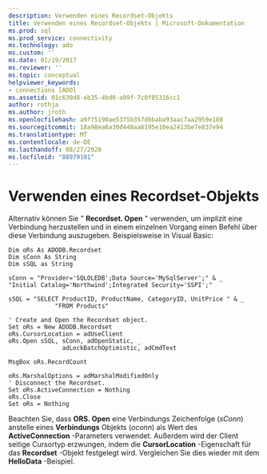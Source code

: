 ```yaml
---
description: Verwenden eines Recordset-Objekts
title: Verwenden eines Recordset-Objekts | Microsoft-Dokumentation
ms.prod: sql
ms.prod_service: connectivity
ms.technology: ado
ms.custom: ''
ms.date: 01/19/2017
ms.reviewer: ''
ms.topic: conceptual
helpviewer_keywords:
- connections [ADO]
ms.assetid: 01c630d8-eb35-4bd0-a99f-7c0f85316cc1
author: rothja
ms.author: jroth
ms.openlocfilehash: a9f75190ae5375b357d6baba93aac7aa2959e188
ms.sourcegitcommit: 18a98ea6a30d448aa6195e10ea2413be7e837e94
ms.translationtype: MT
ms.contentlocale: de-DE
ms.lasthandoff: 08/27/2020
ms.locfileid: "88979101"
---
```

# <a name="using-a-recordset-object"></a>Verwenden eines Recordset-Objekts
Alternativ können Sie " **Recordset. Open** " verwenden, um implizit eine Verbindung herzustellen und in einem einzelnen Vorgang einen Befehl über diese Verbindung auszugeben. Beispielsweise in Visual Basic:  
  
```  
Dim oRs As ADODB.Recordset  
Dim sConn As String  
Dim sSQL as String  
  
sConn = "Provider='SQLOLEDB';Data Source='MySqlServer';" & _             "Initial Catalog='Northwind';Integrated Security='SSPI';"  
  
sSQL = "SELECT ProductID, ProductName, CategoryID, UnitPrice " & _  
             "FROM Products"  
  
' Create and Open the Recordset object.  
Set oRs = New ADODB.Recordset  
oRs.CursorLocation = adUseClient  
oRs.Open sSQL, sConn, adOpenStatic, _  
               adLockBatchOptimistic, adCmdText  
  
MsgBox oRs.RecordCount  
  
oRs.MarshalOptions = adMarshalModifiedOnly  
' Disconnect the Recordset.  
Set oRs.ActiveConnection = Nothing  
oRs.Close          
Set oRs = Nothing  
```  
  
 Beachten Sie, dass **ORS. Open** eine Verbindungs Zeichenfolge (*sConn*) anstelle eines **Verbindungs** Objekts (*oconn*) als Wert des **ActiveConnection** -Parameters verwendet. Außerdem wird der Client seitige Cursortyp erzwungen, indem die **CursorLocation** -Eigenschaft für das **Recordset** -Objekt festgelegt wird. Vergleichen Sie dies wieder mit dem **HelloData** -Beispiel.

